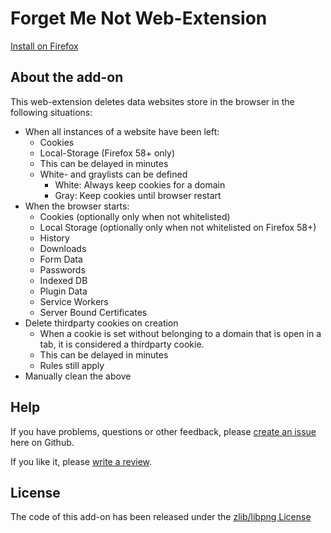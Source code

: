 # Forget Me Not Web-Extension

[Install on Firefox](https://addons.mozilla.org/firefox/addon/forget_me_not/)

## About the add-on

This web-extension deletes data websites store in the browser in the following situations:

- When all instances of a website have been left:
    - Cookies
    - Local-Storage (Firefox 58+ only)
    - This can be delayed in minutes
    - White- and graylists can be defined
        - White: Always keep cookies for a domain
        - Gray: Keep cookies until browser restart
- When the browser starts:
    - Cookies (optionally only when not whitelisted)
    - Local Storage (optionally only when not whitelisted on Firefox 58+)
	- History
    - Downloads
    - Form Data
    - Passwords
    - Indexed DB
    - Plugin Data
    - Service Workers
    - Server Bound Certificates
- Delete thirdparty cookies on creation
    - When a cookie is set without belonging to a domain that is open in a tab, it is considered a thirdparty cookie.
    - This can be delayed in minutes
    - Rules still apply
- Manually clean the above

## Help
If you have problems, questions or other feedback, please [create an issue](https://github.com/Lusito/forget-me-not/issues) here on Github.

If you like it, please [write a review](https://addons.mozilla.org/firefox/addon/forget_me_not/).

## License
The code of this add-on has been released under the [zlib/libpng License](https://github.com/Lusito/forget-me-not/blob/master/LICENSE)
